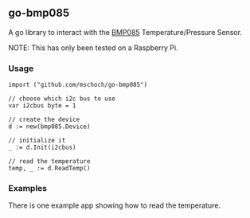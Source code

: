 ## go-bmp085

A go library to interact with the [BMP085](http://dlnmh9ip6v2uc.cloudfront.net/datasheets/Sensors/Pressure/BST-BMP085-DS000-06.pdf) Temperature/Pressure Sensor.  

NOTE:  This has only been tested on a Raspberry Pi.

### Usage

    import ("github.com/mschoch/go-bmp085")

    // choose which i2c bus to use
    var i2cbus byte = 1

    // create the device
    d := new(bmp085.Device)

    // initialize it
    _ := d.Init(i2cbus)

    // read the temperature
    temp, _ := d.ReadTemp()

### Examples

There is one example app showing how to read the temperature.
